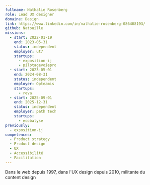 ```yaml
---
fullname: Nathalie Rosenberg
role: Lead UX designer
domaine: Design
link: https://www.linkedin.com/in/nathalie-rosenberg-086408193/
github: Natouille
missions:
  - start: 2022-01-19
    end: 2023-05-31
    status: independent
    employer: ut7
    startups:
      - exposition-ij
      - pilotagevoiepro
  - start: 2023-05-01
    end: 2024-08-31
    status: independent
    employer: Opteamis
    startups:
      - reva
  - start: 2025-09-01
    end: 2025-12-31
    status: independent
    employer: path tech
    startups:
      - ecobalyse
previously:
  - exposition-ij
competences:
  - Product strategy
  - Product design
  - UX
  - Accessibilité
  - Facilitation
---
```

Dans le web depuis 1997, dans l'UX design depuis 2010, militante du content design